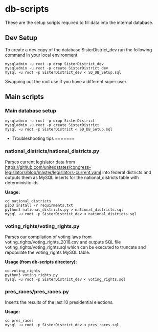 # db-scripts
These are the setup scripts required to fill data into the internal database.

## Dev Setup
To create a dev copy of the database SisterDistrict_dev run the following command in your local environment.

```
mysqladmin -u root -p drop SisterDistrict_dev
mysqladmin -u root -p create SisterDistrict_dev
mysql -u root -p SisterDistrict_dev < SD_DB_Setup.sql
```

Swapping out the root use if you have a different super user.

## Main scripts

### Main database setup

```
mysqladmin -u root -p drop SisterDistrict
mysqladmin -u root -p create SisterDistrict
mysql -u root -p SisterDistrict < SD_DB_Setup.sql
```

* Troubleshooting tips
=======
### national_districts/national_districts.py
Parses current legislator data from https://github.com/unitedstates/congress-legislators/blob/master/legislators-current.yaml into federal districts and outputs them as MySQL inserts for the national_districts table with deterministic ids.

**Usage:**

```
cd national_districts
pip3 install -r requirments.txt
python3 national_districts.py > national_districts.sql
mysql -u root -p SisterDistrict_dev < national_districts.sql
```

### voting_rights/voting_rights.py
Parses our compilation of voting laws from voting_rights/voting_rights_2016.csv and outputs SQL file voting_rights/voting_rights.sql which can be executed to truncate and repopulate the voting_rights MySQL table.

**Usage (from db-scripts directory):**

```
cd voting_rights
python3 voting_rights.py
mysql -u root -p SisterDistrict_dev < voting_rights.sql
```

### pres_races/pres_races.py

Inserts the results of the last 10 presidential elections.

**Usage:**

```
cd pres_races
mysql -u root -p SisterDistrict_dev < pres_races.sql
```

